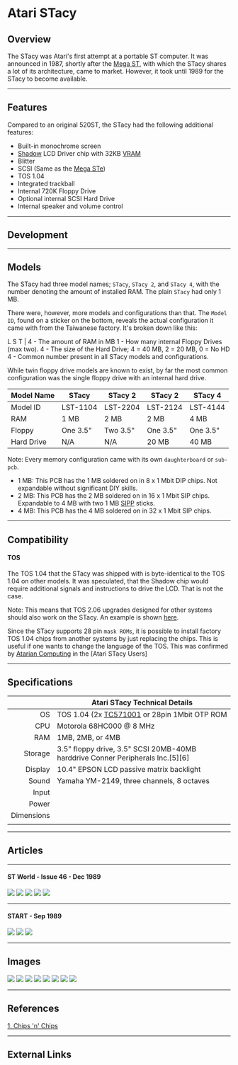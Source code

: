 Atari STacy
===========
Overview
--------

The STacy was Atari's first attempt at a portable ST computer. It was announced in 1987, shortly after the [Mega ST](atari_mega_st.md), with which the STacy shares a lot of its architecture, came to market. However, it took until 1989 for the STacy to become available.

- - - -

Features
--------

Compared to an original 520ST, the STacy had the following additional features:

* Built-in monochrome screen
* [Shadow](http://tho-otto.de/hypview/hypview.cgi?url=%2Fhyp%2Fchips_x.hyp&charset=UTF-8&index=479) LCD Driver chip with 32KB [VRAM](https://web.mit.edu/6.115/www/document/62256.pdf) 
* Blitter
* SCSI (Same as the [Mega STe](atari_mega_ste.md))
* TOS 1.04
* Integrated trackball
* Internal 720K Floppy Drive
* Optional internal SCSI Hard Drive
* Internal speaker and volume control

- - - -

Development
-----------

- - - -

Models
------

The STacy had three model names; `STacy`, `STacy 2`, and `STacy 4`, with the number denoting the amount of installed RAM. The plain `STacy` had only 1 MB.

There were, however, more models and configurations than that. The `Model ID`, found on a sticker on the bottom, reveals the actual configuration it came with from the Taiwanese factory. It's broken down like this:

L
S
T
|
4 - The amount of RAM in MB
1 - How many internal Floppy Drives (max two).
4 - The size of the Hard Drive; 4 = 40 MB, 2 = 20 MB, 0 = No HD
4 - Common number present in all STacy models and configurations.

While twin floppy drive models are known to exist, by far the most common configuration was the single floppy drive with an internal hard drive.


|Model Name|STacy   |STacy 2 |STacy 2 |STacy 4 |
|----------|--------|--------|--------|--------|
|Model ID  |LST-1104|LST-2204|LST-2124|LST-4144|
|RAM       |1 MB    |2 MB    |2 MB    |4 MB    |
|Floppy    |One 3.5"|Two 3.5"|One 3.5"|One 3.5"|
|Hard Drive|N/A     |N/A     |20 MB   |40 MB   |


Note: Every memory configuration came with its own `daughterboard` or `sub-pcb`.

* 1 MB: This PCB has the 1 MB soldered on in 8 x 1 Mbit DIP chips. Not expandable without significant DIY skills.
* 2 MB: This PCB has the 2 MB soldered on in 16 x 1 Mbit SIP chips. Expandable to 4 MB with two 1 MB [SIPP](https://en.wikipedia.org/wiki/SIPP_memory) sticks.
* 4 MB: This PCB has the 4 MB soldered on in 32 x 1 Mbit SIP chips.


- - - -

Compatibility
-------------

#### TOS

The TOS 1.04 that the STacy was shipped with is byte-identical to the TOS 1.04 on other models. It was speculated, that the Shadow chip would require additional signals and instructions to drive the LCD. That is not the case.

Note: This means that TOS 2.06 upgrades designed for other systems should also work on the STacy. An example is shown [here](http://www.atariancomputing.com/blog/ataristacytos206upgrade).

Since the STacy supports 28 pin `mask ROMs`, it is possible to install factory TOS 1.04 chips from another systems by just replacing the chips. This is useful if one wants to change the language of the TOS. This was confirmed by [Atarian Computing](www.atariancomputing.com) in the [Atari STacy Users] 

- - - -

Specifications
--------------

|           |Atari STacy Technical Details|
|----------:|-------------|
|OS   | TOS 1.04 (2x [TC571001](https://datasheet.datasheetarchive.com/originals/distributors/Datasheets-X2/DSA627000207.pdf) or 28pin 1Mbit OTP ROM  |
| CPU          |  	Motorola 68HC000 @ 8 MHz           |
|RAM   | 1MB, 2MB, or 4MB  |
|Storage   | 3.5" floppy drive, 3.5" SCSI 20MB-40MB harddrive Conner Peripherals Inc.[5][6]  |
|Display   |10.4" EPSON LCD passive matrix backlight   |
| Sound  | Yamaha YM-2149, three channels, 8 octaves  |
|Input   |   |
| Power  |   |
|Dimensions   |   |
|   |   |

- - - -

Articles
--------

- - - -


#### ST World - Issue 46 - Dec 1989

![](images/ST_World_1.jpg)
![](images/ST_World_2.jpg)
![](images/ST_World_3.jpg)
![](images/ST_World_4.jpg)
![](images/ST_World_5.jpg)

- - - -


#### START - Sep 1989

![](images/STI1.png)
![](images/STI2.png)
![](images/STI4.png)

- - - -

Images
------

![](https://upload.wikimedia.org/wikipedia/commons/d/db/Atari-stacy-001.jpg)
![](https://upload.wikimedia.org/wikipedia/commons/e/e7/Atari-stacy-002.jpg)
![](https://upload.wikimedia.org/wikipedia/commons/4/4d/Atari-stacy-003.jpg)
![](https://upload.wikimedia.org/wikipedia/commons/3/3a/Atari-stacy-004.jpg)
![](https://upload.wikimedia.org/wikipedia/commons/2/2e/Atari-stacy-005.jpg)
![](https://upload.wikimedia.org/wikipedia/commons/b/b9/Atari-stacy-006.jpg)
![](https://upload.wikimedia.org/wikipedia/commons/7/74/Atari-stacy-007.jpg)
![](https://upload.wikimedia.org/wikipedia/commons/b/b5/Atari-stacy-008.jpg)

- - - -

References
----------
[1. Chips 'n' Chips](http://tho-otto.de/hypview/hypview.cgi?url=%2Fhyp%2Fchips_x.hyp&hideimages=0&hidemenu=0&charset=utf8) 

- - - -

External Links
--------------
